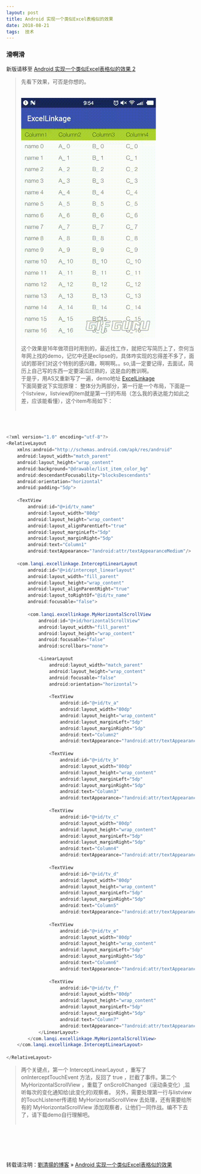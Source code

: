 ```yaml
---
layout: post  
title: Android 实现一个类似Excel表格似的效果  
date: 2018-08-21  
tags:  技术
---
```

### 滑啊滑 

新版请移至 [ Android 实现一个类似Excel表格似的效果 2 ](http://yuqianglianshou.com/2020/12/android_excellist/) 
> 先看下效果，可否是你想的。
> <br/>
> <br/>
> <br/>
![](/images/posts/excel_list/ExcelList.gif)
> <br/>
> 
> 这个效果是16年做项目时用到的，最近找工作，就把它写简历上了，奈何当年网上找的demo，记忆中还是eclipse的，具体咋实现的忘得差不多了，面试的那哥们对这个特别的感兴趣，啊啊啊。。so,请一定要记得，去面试，简历上自己写的东西一定要滚瓜烂熟的，这是血的教训啊。  
> 于是乎，用AS又重新写了一遍，demo地址 [ExcelLinkage](https://github.com/yuqianglianshou/ExcelLinkage)  
> 下面简要说下实现原理： 整体分为两部分，第一行是一个布局，下面是一个listview，listview的item就是第一行的布局（怎么我的表达能力如此之差，应该能看懂），这个item布局如下：  
> <br/>

<br/>  

```java  

<?xml version="1.0" encoding="utf-8"?>  
<RelativeLayout
    xmlns:android="http://schemas.android.com/apk/res/android"
    android:layout_width="match_parent"
    android:layout_height="wrap_content"
    android:background="@drawable/list_item_color_bg"
    android:descendantFocusability="blocksDescendants"
    android:orientation="horizontal"
    android:padding="5dp">

    <TextView
        android:id="@+id/tv_name"
        android:layout_width="80dp"
        android:layout_height="wrap_content"
        android:layout_alignParentLeft="true"
        android:layout_marginLeft="5dp"
        android:layout_marginRight="5dp"
        android:text="Column1"
        android:textAppearance="?android:attr/textAppearanceMedium"/>

    <com.lanqi.excellinkage.InterceptLinearLayout
        android:id="@+id/intercept_linearlayout"
        android:layout_width="fill_parent"
        android:layout_height="wrap_content"
        android:layout_alignParentRight="true"
        android:layout_toRightOf="@id/tv_name"
        android:focusable="false">

        <com.lanqi.excellinkage.MyHorizontalScrollView
            android:id="@+id/horizontalScrollView"
            android:layout_width="fill_parent"
            android:layout_height="wrap_content"
            android:focusable="false"
            android:scrollbars="none">

            <LinearLayout
                android:layout_width="match_parent"
                android:layout_height="wrap_content"
                android:focusable="false"
                android:orientation="horizontal">

                <TextView
                    android:id="@+id/tv_a"
                    android:layout_width="80dp"
                    android:layout_height="wrap_content"
                    android:layout_marginLeft="5dp"
                    android:layout_marginRight="5dp"
                    android:text="Column2"
                    android:textAppearance="?android:attr/textAppearanceMedium"/>

                <TextView
                    android:id="@+id/tv_b"
                    android:layout_width="80dp"
                    android:layout_height="wrap_content"
                    android:layout_marginLeft="5dp"
                    android:layout_marginRight="5dp"
                    android:text="Column3"
                    android:textAppearance="?android:attr/textAppearanceMedium"/>

                <TextView
                    android:id="@+id/tv_c"
                    android:layout_width="80dp"
                    android:layout_height="wrap_content"
                    android:layout_marginLeft="5dp"
                    android:layout_marginRight="5dp"
                    android:text="Column4"
                    android:textAppearance="?android:attr/textAppearanceMedium"/>

                <TextView
                    android:id="@+id/tv_d"
                    android:layout_width="80dp"
                    android:layout_height="wrap_content"
                    android:layout_marginLeft="5dp"
                    android:layout_marginRight="5dp"
                    android:text="Column5"
                    android:textAppearance="?android:attr/textAppearanceMedium"/>

                <TextView
                    android:id="@+id/tv_e"
                    android:layout_width="80dp"
                    android:layout_height="wrap_content"
                    android:layout_marginLeft="5dp"
                    android:layout_marginRight="5dp"
                    android:text="Column6"
                    android:textAppearance="?android:attr/textAppearanceMedium"/>

                <TextView
                    android:id="@+id/tv_f"
                    android:layout_width="80dp"
                    android:layout_height="wrap_content"
                    android:layout_marginLeft="5dp"
                    android:layout_marginRight="5dp"
                    android:text="Column7"
                    android:textAppearance="?android:attr/textAppearanceMedium"/>
            </LinearLayout>
        </com.lanqi.excellinkage.MyHorizontalScrollView>
    </com.lanqi.excellinkage.InterceptLinearLayout>

</RelativeLayout>
```
> 两个关键点，第一个 InterceptLinearLayout ，重写了 onInterceptTouchEvent 方法，反回了 true ，拦截了事件。第二个 MyHorizontalScrollView ，重载了 onScrollChanged（滚动条变化）,监听每次的变化通知给(此变化的)观察者。
> 另外，需要处理第一行与listview的TouchListener传递给 MyHorizontalScrollView 去处理，还有需要给所有的 MyHorizontalScrollView 添加观察者，让他们一同作战。编不下去了，请下载demo自行理解吧。  
> <br/>

<br/>
<br/>
<br/>
<br/>


转载请注明：[劉清揚的博客](http://yuqianglianshou.com) » [  Android 实现一个类似Excel表格似的效果  ](http://yuqianglianshou.com/2018/08/android-excel-list/)  